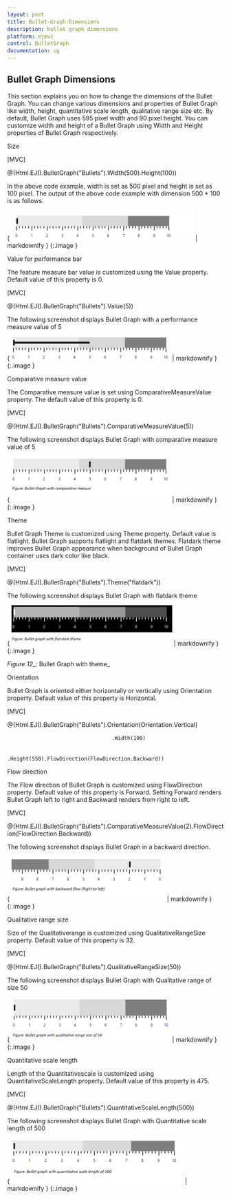 ```yaml
---
layout: post
title: Bullet-Graph-Dimensions
description: bullet graph dimensions
platform: ejmvc
control: BulletGraph	
documentation: ug
---
```


## Bullet Graph Dimensions

This section explains you on how to change the dimensions of the Bullet Graph. You can change various dimensions and properties of Bullet Graph like width, height, quantitative scale length, qualitative range size etc. By default, Bullet Graph uses 595 pixel width and 90 pixel height. You can customize width and height of a Bullet Graph using Width and Height properties of Bullet Graph respectively.

Size

[MVC]



@(Html.EJ().BulletGraph("Bullets").Width(500).Height(100))



In the above code example, width is set as 500 pixel and height is set as 100 pixel. The output of the above code example with dimension 500 * 100 is as follows.



{ ![](Bullet-Graph-Dimensions_images/Bullet-Graph-Dimensions_img1.png) | markdownify }
{:.image }


Value for performance bar

The feature measure bar value is customized using the Value property. Default value of this property is 0. 

[MVC]



@(Html.EJ().BulletGraph("Bullets").Value(5))



The following screenshot displays Bullet Graph with a performance measure value of 5

{ ![](Bullet-Graph-Dimensions_images/Bullet-Graph-Dimensions_img2.png) | markdownify }
{:.image }


Comparative measure value

The Comparative measure value is set using ComparativeMeasureValue property. The default value of this property is 0. 

[MVC]



@(Html.EJ().BulletGraph("Bullets").ComparativeMeasureValue(5))



The following screenshot displays Bullet Graph with comparative measure value of 5



{ ![](Bullet-Graph-Dimensions_images/Bullet-Graph-Dimensions_img3.png) | markdownify }
{:.image }




Theme

Bullet Graph Theme is customized using Theme property. Default value is flatlight. Bullet Graph supports flatlight and flatdark themes. Flatdark theme improves Bullet Graph appearance when background of Bullet Graph container uses dark color like black. 

[MVC]



@(Html.EJ().BulletGraph("Bullets").Theme("flatdark”))



The following screenshot displays Bullet Graph with flatdark theme



{ ![](Bullet-Graph-Dimensions_images/Bullet-Graph-Dimensions_img4.png) | markdownify }
{:.image }

_Figure_ _12__: Bullet Graph with theme_

Orientation

Bullet Graph is oriented either horizontally or vertically using Orientation property. Default value of this property is Horizontal. 

[MVC]



@(Html.EJ().BulletGraph("Bullets").Orientation(Orientation.Vertical)

                                      .Width(100)

                                      .Height(550).FlowDirection(FlowDirection.Backward))

Flow direction

The Flow direction of Bullet Graph is customized using FlowDirection property. Default value of this property is Forward. Setting Forward renders Bullet Graph left to right and Backward renders from right to left.



[MVC]



@(Html.EJ().BulletGraph("Bullets").ComparativeMeasureValue(2).FlowDirection(FlowDirection.Backward))



The following screenshot displays Bullet Graph in a backward direction.

{ ![](Bullet-Graph-Dimensions_images/Bullet-Graph-Dimensions_img5.png) | markdownify }
{:.image }


Qualitative range size

Size of the Qualitativerange is customized using QualitativeRangeSize property. Default value of this property is 32. 

[MVC]



@(Html.EJ().BulletGraph("Bullets").QualitativeRangeSize(50))



The following screenshot displays Bullet Graph with Qualitative range of size 50

{ ![](Bullet-Graph-Dimensions_images/Bullet-Graph-Dimensions_img6.png) | markdownify }
{:.image }


Quantitative scale length

Length of the Quantitativescale is customized using QuantitativeScaleLength property. Default value of this property is 475. 

[MVC]



@(Html.EJ().BulletGraph("Bullets").QuantitativeScaleLength(500))



The following screenshot displays Bullet Graph with Quantitative scale length of 500

{ ![](Bullet-Graph-Dimensions_images/Bullet-Graph-Dimensions_img7.png) | markdownify }
{:.image }


